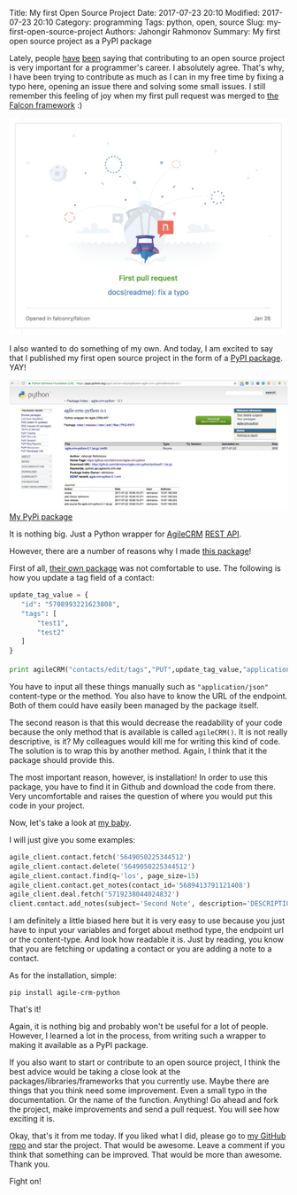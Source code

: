 Title: My first Open Source Project
Date: 2017-07-23 20:10
Modified: 2017-07-23 20:10
Category: programming
Tags: python, open, source
Slug: my-first-open-source-project
Authors: Jahongir Rahmonov
Summary: My first open source project as a PyPI package

Lately, people [have](https://www.monster.com/career-advice/article/open-source-coding-can-give-your-career-an-edge)
[been](http://www.yegor256.com/2016/03/08/pimp-up-your-resume.html) saying that contributing to an open source project is very important for a 
programmer's career. I absolutely agree. That's why, I have been trying to contribute as much as I can in my free time by 
fixing a typo here, opening an issue there and solving some small issues. I still remember this feeling of joy when my first pull request
was merged to [the Falcon framework](https://falconframework.org/) :)

![first-pr](/static/images/post-images/first-osp/pr.jpg)

I also wanted to do something of my own. And today, I am excited to say that I published my first open source project in the form of a [PyPI package](https://pypi.python.org/pypi/agile-crm-python). YAY!

<div class="gallery large">
    <a href="/static/images/post-images/first-osp/pypi.png" rel="lightbox" title="My PyPi package">
        <img src="/static/images/post-images/first-osp/pypi.png" alt="My PyPi package">
        <span>My PyPi package</span>
    </a>
</div>

It is nothing big. Just a Python wrapper for [AgileCRM](https://www.agilecrm.com/) [REST API](https://github.com/agilecrm/rest-api).

However, there are a number of reasons why I made [this package](https://github.com/rahmonov/agile-crm-python)!

First of all, [their own package](https://github.com/agilecrm/python-api) was not comfortable to use. The following is how you update a tag field of a contact:

```python
update_tag_value = {
   "id": "5708993221623808",
   "tags": [
       "test1",
       "test2"
   ]
}

print agileCRM("contacts/edit/tags","PUT",update_tag_value,"application/json")
```
    
You have to input all these things manually such as `"application/json"` content-type or the method. You also have to know the URL of the endpoint.
Both of them could have easily been managed by the package itself.
   
The second reason is that this would decrease the readability of your code because the only method that is available is called `agileCRM()`. It 
is not really descriptive, is it? My colleagues would kill me for writing this kind of code. The solution is to wrap this by another method. Again, I think
that it the package should provide this.

The most important reason, however, is installation! In order to use this package, you have to find it in Github and download the code from there.
Very uncomfortable and raises the question of where you would put this code in your project.

Now, let's take a look at [my baby](https://github.com/rahmonov/agile-crm-python).

I will just give you some examples:

```python
agile_client.contact.fetch('5649050225344512')
agile_client.contact.delete('5649050225344512')
agile_client.contact.find(q='los', page_size=15)
agile_client.contact.get_notes(contact_id='5689413791121408')
agile_client.deal.fetch('5719238044024832')
client.contact.add_notes(subject='Second Note', description='DESCRIPTION', contact_id=contact_id)
```
    
I am definitely a little biased here but it is very easy to use because you just have to input your variables and forget about
method type, the endpoint url or the content-type. And look how readable it is. Just by reading, you know that you are fetching or updating a contact or you are
adding a note to a contact.

As for the installation, simple:

```commandline
pip install agile-crm-python
```
    
That's it!
    
Again, it is nothing big and probably won't be useful for a lot of people. However, I learned a lot in the process, from writing such a wrapper to making it available as a PyPI package.
    
If you also want to start or contribute to an open source project, I think the best advice would be taking a close look at the packages/libraries/frameworks that
you currently use. Maybe there are things that you think need some improvement. Even a small typo in the documentation. Or the name of the function. Anything!
Go ahead and fork the project, make improvements and send a pull request. You will see how exciting it is.

Okay, that's it from me today. If you liked what I did, please go to [my GitHub repo](https://github.com/rahmonov/agile-crm-python) and star the project. 
That would be awesome. Leave a comment if you think that something can be improved. That would be more than awesome. Thank you.

Fight on!


     
     
    
 